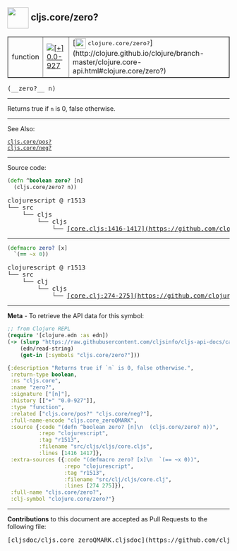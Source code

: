 ## <img width="48px" valign="middle" src="http://i.imgur.com/Hi20huC.png"> cljs.core/zero?

 <table border="1">
<tr>

<td>function</td>
<td><a href="https://github.com/cljsinfo/cljs-api-docs/tree/0.0-927"><img valign="middle" alt="[+] 0.0-927" src="https://img.shields.io/badge/+-0.0--927-lightgrey.svg"></a> </td>
<td>
[<img height="24px" valign="middle" src="http://i.imgur.com/1GjPKvB.png"> <samp>clojure.core/zero?</samp>](http://clojure.github.io/clojure/branch-master/clojure.core-api.html#clojure.core/zero?)
</td>
</tr>
</table>

 <samp>
(__zero?__ n)<br>
</samp>

---

Returns true if `n` is 0, false otherwise.

---


See Also:

[`cljs.core/pos?`](cljs.core_posQMARK.md)<br>
[`cljs.core/neg?`](cljs.core_negQMARK.md)<br>

---


Source code:

```clj
(defn ^boolean zero? [n]
  (cljs.core/zero? n))
```

 <pre>
clojurescript @ r1513
└── src
    └── cljs
        └── cljs
            └── <ins>[core.cljs:1416-1417](https://github.com/clojure/clojurescript/blob/r1513/src/cljs/cljs/core.cljs#L1416-L1417)</ins>
</pre>


---

```clj
(defmacro zero? [x]
  `(== ~x 0))
```

 <pre>
clojurescript @ r1513
└── src
    └── clj
        └── cljs
            └── <ins>[core.clj:274-275](https://github.com/clojure/clojurescript/blob/r1513/src/clj/cljs/core.clj#L274-L275)</ins>
</pre>

---

__Meta__ - To retrieve the API data for this symbol:

```clj
;; from Clojure REPL
(require '[clojure.edn :as edn])
(-> (slurp "https://raw.githubusercontent.com/cljsinfo/cljs-api-docs/catalog/cljs-api.edn")
    (edn/read-string)
    (get-in [:symbols "cljs.core/zero?"]))
```

```clj
{:description "Returns true if `n` is 0, false otherwise.",
 :return-type boolean,
 :ns "cljs.core",
 :name "zero?",
 :signature ["[n]"],
 :history [["+" "0.0-927"]],
 :type "function",
 :related ["cljs.core/pos?" "cljs.core/neg?"],
 :full-name-encode "cljs.core_zeroQMARK",
 :source {:code "(defn ^boolean zero? [n]\n  (cljs.core/zero? n))",
          :repo "clojurescript",
          :tag "r1513",
          :filename "src/cljs/cljs/core.cljs",
          :lines [1416 1417]},
 :extra-sources ({:code "(defmacro zero? [x]\n  `(== ~x 0))",
                  :repo "clojurescript",
                  :tag "r1513",
                  :filename "src/clj/cljs/core.clj",
                  :lines [274 275]}),
 :full-name "cljs.core/zero?",
 :clj-symbol "clojure.core/zero?"}

```

---

__Contributions__ to this document are accepted as Pull Requests to the following file:

 <pre>
[cljsdoc/cljs.core_zeroQMARK.cljsdoc](https://github.com/cljsinfo/cljs-api-docs/blob/master/cljsdoc/cljs.core_zeroQMARK.cljsdoc)
</pre>

